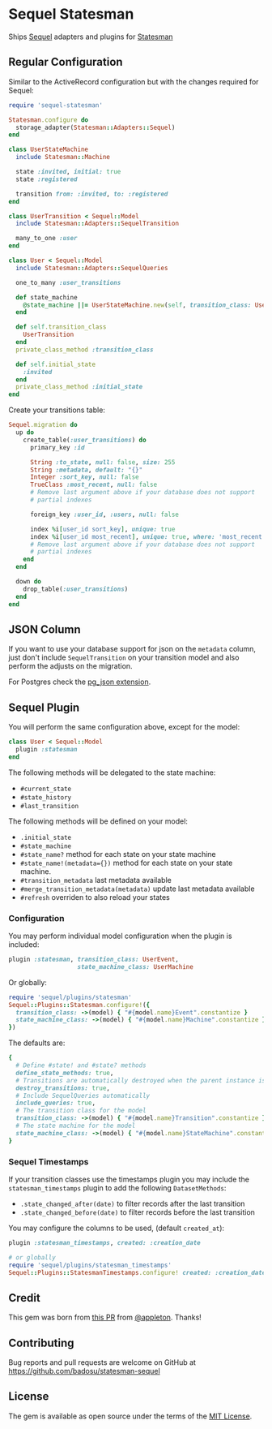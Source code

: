 # Sequel Statesman

Ships [Sequel](https://github.com/jeremyevans/sequel) adapters and plugins for [Statesman](https://github.com/gocardless/statesman)

## Regular Configuration

Similar to the ActiveRecord configuration but with the changes required for
Sequel:

```ruby
require 'sequel-statesman'

Statesman.configure do
  storage_adapter(Statesman::Adapters::Sequel)
end

class UserStateMachine
  include Statesman::Machine

  state :invited, initial: true
  state :registered

  transition from: :invited, to: :registered
end

class UserTransition < Sequel::Model
  include Statesman::Adapters::SequelTransition

  many_to_one :user
end

class User < Sequel::Model
  include Statesman::Adapters::SequelQueries

  one_to_many :user_transitions

  def state_machine
    @state_machine ||= UserStateMachine.new(self, transition_class: UserTransition)
  end

  def self.transition_class
    UserTransition
  end
  private_class_method :transition_class

  def self.initial_state
    :invited
  end
  private_class_method :initial_state
end
```

Create your transitions table:

```ruby
Sequel.migration do
  up do
    create_table(:user_transitions) do
      primary_key :id

      String :to_state, null: false, size: 255
      String :metadata, default: "{}"
      Integer :sort_key, null: false
      TrueClass :most_recent, null: false
      # Remove last argument above if your database does not support
      # partial indexes

      foreign_key :user_id, :users, null: false

      index %i[user_id sort_key], unique: true
      index %i[user_id most_recent], unique: true, where: 'most_recent'
      # Remove last argument above if your database does not support
      # partial indexes
    end
  end

  down do
    drop_table(:user_transitions)
  end
end
```

## JSON Column

If you want to use your database support for json on the `metadata` column,
just don't include `SequelTransition` on your transition model and also
perform the adjusts on the migration.

For Postgres check the [pg\_json extension](http://sequel.jeremyevans.net/rdoc-plugins/files/lib/sequel/extensions/pg_json_rb.html).

## Sequel Plugin

You will perform the same configuration above, except for the model:

```ruby
class User < Sequel::Model
  plugin :statesman
end
```

The following methods will be delegated to the state machine:

- `#current_state`
- `#state_history`
- `#last_transition`

The following methods will be defined on your model:

- `.initial_state`
- `#state_machine`
- `#state_name?` method for each state on your state machine
- `#state_name!(metadata={})` method for each state on your state machine.
- `#transition_metadata` last metadata available
- `#merge_transition_metadata(metadata)` update last metadata available
- `#refresh` overriden to also reload your states

### Configuration

You may perform individual model configuration when the plugin is included:

```ruby
plugin :statesman, transition_class: UserEvent,
                   state_machine_class: UserMachine
```

Or globally:

```ruby
require 'sequel/plugins/statesman'
Sequel::Plugins::Statesman.configure!({
  transition_class: ->(model) { "#{model.name}Event".constantize }
  state_machine_class: ->(model) { "#{model.name}Machine".constantize }
})
```

The defaults are:

```ruby
{
  # Define #state! and #state? methods
  define_state_methods: true,
  # Transitions are automatically destroyed when the parent instance is destroyed
  destroy_transitions: true,
  # Include SequelQueries automatically
  include_queries: true,
  # The transition class for the model
  transition_class: ->(model) { "#{model.name}Transition".constantize },
  # The state machine for the model
  state_machine_class: ->(model) { "#{model.name}StateMachine".constantize }
}
```

### Sequel Timestamps

If your transition classes use the timestamps plugin you may include
the `statesman_timestamps` plugin to add the following `DatasetMethods`:

- `.state_changed_after(date)` to filter records after the last transition
- `.state_changed_before(date)` to filter records before the last transition

You may configure the columns to be used, (default `created_at`):

```ruby
plugin :statesman_timestamps, created: :creation_date

# or globally
require 'sequel/plugins/statesman_timestamps'
Sequel::Plugins::StatesmanTimestamps.configure! created: :creation_date
```

## Credit

This gem was born from [this PR](https://github.com/gocardless/statesman/pull/152) from [@appleton](https://github.com/appleton). Thanks!

## Contributing

Bug reports and pull requests are welcome on GitHub at https://github.com/badosu/statesman-sequel

## License

The gem is available as open source under the terms of the [MIT License](http://opensource.org/licenses/MIT).
